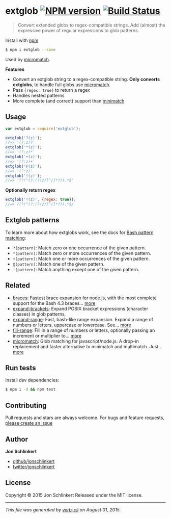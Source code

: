 # extglob [![NPM version](https://badge.fury.io/js/extglob.svg)](http://badge.fury.io/js/extglob)  [![Build Status](https://travis-ci.org/jonschlinkert/extglob.svg)](https://travis-ci.org/jonschlinkert/extglob)

> Convert extended globs to regex-compatible strings. Add (almost) the expressive power of regular expressions to glob patterns.

Install with [npm](https://www.npmjs.com/)

```sh
$ npm i extglob --save
```

Used by [micromatch](https://github.com/jonschlinkert/micromatch).

**Features**

* Convert an extglob string to a regex-compatible string. **Only converts extglobs**, to handle full globs use [micromatch](https://github.com/jonschlinkert/micromatch).
* Pass `{regex: true}` to return a regex
* Handles nested patterns
* More complete (and correct) support than [minimatch](https://github.com/isaacs/minimatch)














































































<extoc></extoc>

## Usage

```js
var extglob = require('extglob');

extglob('?(z)');
//=> '(?:z)?'
extglob('*(z)');
//=> '(?:z)*'
extglob('+(z)');
//=> '(?:z)+'
extglob('@(z)');
//=> '(?:z)'
extglob('!(z)');
//=> '(?!^(?:(?!z)[^/]*?)).*$'
```

**Optionally return regex**

```js
extglob('!(z)', {regex: true});
//=> /(?!^(?:(?!z)[^/]*?)).*$/
```

## Extglob patterns

To learn more about how extglobs work, see the docs for [Bash pattern matching](https://www.gnu.org/software/bash/manual/html_node/Pattern-Matching.html):

* `?(pattern)`: Match zero or one occurrence of the given pattern.
* `*(pattern)`: Match zero or more occurrences of the given pattern.
* `+(pattern)`: Match one or more occurrences of the given pattern.
* `@(pattern)`: Match one of the given pattern.
* `!(pattern)`: Match anything except one of the given pattern.

## Related

* [braces](https://github.com/jonschlinkert/braces): Fastest brace expansion for node.js, with the most complete support for the Bash 4.3 braces… [more](https://github.com/jonschlinkert/braces)
* [expand-brackets](https://github.com/jonschlinkert/expand-brackets): Expand POSIX bracket expressions (character classes) in glob patterns.
* [expand-range](https://github.com/jonschlinkert/expand-range): Fast, bash-like range expansion. Expand a range of numbers or letters, uppercase or lowercase. See… [more](https://github.com/jonschlinkert/expand-range)
* [fill-range](https://github.com/jonschlinkert/fill-range): Fill in a range of numbers or letters, optionally passing an increment or multiplier to… [more](https://github.com/jonschlinkert/fill-range)
* [micromatch](https://github.com/jonschlinkert/micromatch): Glob matching for javascript/node.js. A drop-in replacement and faster alternative to minimatch and multimatch. Just… [more](https://github.com/jonschlinkert/micromatch)

## Run tests

Install dev dependencies:

```sh
$ npm i -d && npm test
```

## Contributing

Pull requests and stars are always welcome. For bugs and feature requests, [please create an issue](https://github.com/jonschlinkert/extglob/issues/new)

## Author

**Jon Schlinkert**

+ [github/jonschlinkert](https://github.com/jonschlinkert)
+ [twitter/jonschlinkert](http://twitter.com/jonschlinkert)

## License

Copyright © 2015 Jon Schlinkert
Released under the MIT license.

***

_This file was generated by [verb-cli](https://github.com/assemble/verb-cli) on August 01, 2015._